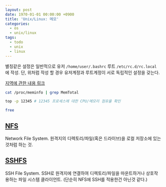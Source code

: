 ```yaml
---
layout: post
date: 1970-01-01 00:00:00 +0900
title: 'Unix/Linux: 메모'
categories:
  - os
  - unix/linux
tags:
  - todo
  - unix
  - linux
---
```


별칭같은 설정은 일반적으로
유저 `/home/user/.bashrc`
루트 `/etc/rc.d/rc.local`
에 작성. 단, 위처럼 작성 할 경우 유저계정과 루트계정이 서로 독립적인 설정을 갖는다.

[지역에 관한 내용 링크](http://originalchoi.tistory.com/19)

```bash
cat /proc/meminfo | grep MemTotal
```
```bash
top -p 12345 # 12345 프로세스에 대한 CPU/메모리 점유율 확인
```
```bash
free
```

## [NFS](https://en.wikipedia.org/wiki/Network_File_System)
Network File System. 원격지의 디렉토리/파일(혹은 드라이브)을 로컬 저장소에 있는것처럼 하는 것.

## [SSHFS](https://en.wikipedia.org/wiki/SSHFS)
SSH File System. SSH로 원격지에 연결하여 디렉토리/파일을 마운트하거나 상호작용하는 파일 시스템 클라이언트. (단순히 NFS에 SSH를 적용한건 아닌것 같다.)

